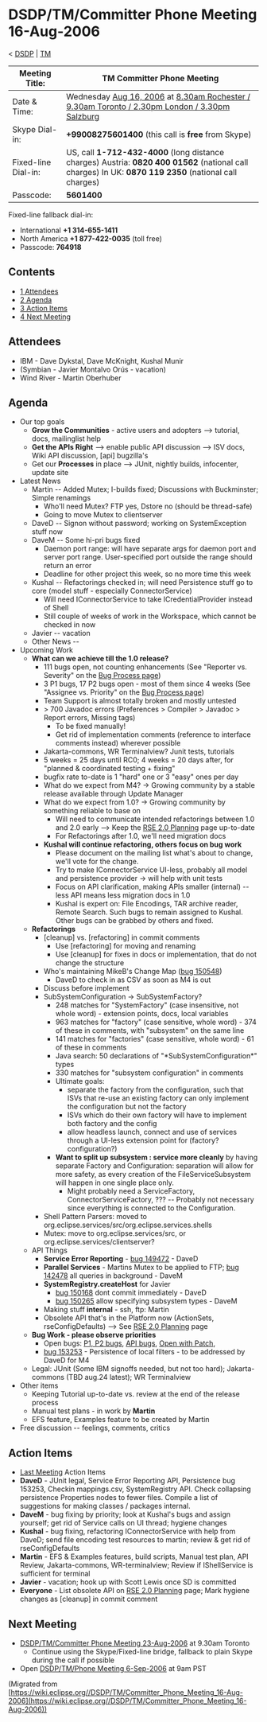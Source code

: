 

DSDP/TM/Committer Phone Meeting 16-Aug-2006
===========================================

< [DSDP](https://wiki.eclipse.org/DSDP "DSDP")‎ | [TM](./TM "DSDP/TM")

| Meeting Title: | **TM Committer Phone Meeting** |
| --- | --- |
| Date & Time: | Wednesday [Aug 16, 2006](./index.php?title=Aug_16,_2006&action=edit&redlink=1 "Aug 16, 2006 (page does not exist)") at [8.30am Rochester / 9.30am Toronto / 2.30pm London / 3.30pm Salzburg](http://www.timeanddate.com/worldclock/meetingdetails.html?year=2006&month=8&day=16&hour=13&min=30&sec=0&p1=223&p2=250&p3=421&p4=136&iv=1800) |
| Skype Dial-in: | **+99008275601400** (this call is **free** from Skype) |
| Fixed-line Dial-in: | US, call **1-712-432-4000** (long distance charges)    Austria: **0820 400 01562** (national call charges)   In UK: **0870 119 2350** (national call charges)   |
| Passcode: | **5601400** |

Fixed-line fallback dial-in:

*   International **+1 314-655-1411**
*   North America **+1 877-422-0035** (toll free)
*   Passcode: **764918**

Contents
--------

*   [1 Attendees](#Attendees)
*   [2 Agenda](#Agenda)
*   [3 Action Items](#Action-Items)
*   [4 Next Meeting](#Next-Meeting)

Attendees
---------

*   IBM - Dave Dykstal, Dave McKnight, Kushal Munir
*   (Symbian - Javier Montalvo Orús - vacation)
*   Wind River - Martin Oberhuber

Agenda
------

*   Our top goals
    *   **Grow the Communities** \- active users and adopters --> tutorial, docs, mailinglist help
    *   **Get the APIs Right** --\> enable public API discussion --> ISV docs, Wiki API discussion, \[api\] bugzilla's
    *   Get our **Processes** in place --> JUnit, nightly builds, infocenter, update site
*   Latest News
    *   Martin -- Added Mutex; I-builds fixed; Discussions with Buckminster; Simple renamings
        *   Who'll need Mutex? FTP yes, Dstore no (should be thread-safe)
        *   Going to move Mutex to clientserver
    *   DaveD -- Signon without password; working on SystemException stuff now
    *   DaveM -- Some hi-pri bugs fixed
        *   Daemon port range: will have separate args for daemon port and server port range. User-specified port outside the range should return an error
        *   Deadline for other project this week, so no more time this week
    *   Kushal -- Refactorings checked in; will need Persistence stuff go to core (model stuff - especially ConnectorService)
        *   Will need IConnectorService to take ICredentialProvider instead of Shell
        *   Still couple of weeks of work in the Workspace, which cannot be checked in now
    *   Javier -- vacation
    *   Other News --
*   Upcoming Work
    *   **What can we achieve till the 1.0 release?**
        *   111 bugs open, not counting enhancements (See "Reporter vs. Severity" on the [Bug Process page](https://www.eclipse.org/dsdp/tm/development/bug_process.php))
        *   3 P1 bugs, 17 P2 bugs open - most of them since 4 weeks (See "Assignee vs. Priority" on the [Bug Process page](https://www.eclipse.org/dsdp/tm/development/bug_process.php))
        *   Team Support is almost totally broken and mostly untested
        *   \> 700 Javadoc errors (Preferences > Compiler > Javadoc > Report errors, Missing tags)
            *   To be fixed manually!
            *   Get rid of implementation comments (reference to interface comments instead) wherever possible
        *   Jakarta-commons, WR Terminalview? Junit tests, tutorials
        *   5 weeks = 25 days until RC0; 4 weeks = 20 days after, for "planned & coordinated testing + fixing"
        *   bugfix rate to-date is 1 "hard" one or 3 "easy" ones per day
        *   What do we expect from M4? -> Growing community by a stable release available through Update Manager
        *   What do we expect from 1.0? -> Growing community by something reliable to base on
            *   Will need to communicate intended refactorings between 1.0 and 2.0 early --> Keep the [RSE 2.0 Planning](./RSE_2.0_Planning "RSE 2.0 Planning") page up-to-date
            *   For Refactorings after 1.0, we'll need migration docs
        *   **Kushal will continue refactoring, others focus on bug work**
            *   Please document on the mailing list what's about to change, we'll vote for the change.
            *   Try to make IConnectorService UI-less, probably all model and persistence provider -> will help with unit tests
            *   Focus on API clarification, making APIs smaller (internal) -- less API means less migration docs in 1.0
            *   Kushal is expert on: File Encodings, TAR archive reader, Remote Search. Such bugs to remain assigned to Kushal. Other bugs can be grabbed by others and fixed.
    *   **Refactorings**
        *   \[cleanup\] vs. \[refactoring\] in commit comments
            *   Use \[refactoring\] for moving and renaming
            *   Use \[cleanup\] for fixes in docs or implementation, that do not change the structure
        *   Who's maintaining MikeB's Change Map ([bug 150548](https://bugs.eclipse.org/bugs/show_bug.cgi?id=150548))
            *   DaveD to check in as CSV as soon as M4 is out
        *   Discuss before implement
        *   SubSystemConfiguration -> SubSystemFactory?
            *   248 matches for "SystemFactory" (case insensitive, not whole word) - extension points, docs, local variables
            *   963 matches for "factory" (case sensitive, whole word) - 374 of these in comments, with "subsystem" on the same line
            *   141 matches for "factories" (case sensitive, whole word) - 61 of these in comments
            *   Java search: 50 declarations of "\*SubSystemConfiguration\*" types
            *   330 matches for "subsystem configuration" in comments
            *   Ultimate goals:
                *   separate the factory from the configuration, such that ISVs that re-use an existing factory can only implement the configuration but not the factory
                *   ISVs which do their own factory will have to implement both factory and the config
                *   allow headless launch, connect and use of services through a UI-less extension point for (factory? configuration?)
            *   **Want to split up subsystem : service more cleanly** by having separate Factory and Configuration: separation will allow for more safety, as every creation of the FileServiceSubsystem will happen in one single place only.
                *   Might probably need a ServiceFactory, ConnectorServiceFactory, ??? -- Probably not necessary since everything is connected to the Configuration.
        *   Shell Pattern Parsers: moved to org.eclipse.services/src/org.eclipse.services.shells
        *   Mutex: move to org.eclipse.services/src, or org.eclipse.services/clientserver?
    *   API Things
        *   **Service Error Reporting** \- [bug 149472](https://bugs.eclipse.org/bugs/show_bug.cgi?id=149472) \- DaveD
        *   **Parallel Services** \- Martins Mutex to be applied to FTP; [bug 142478](https://bugs.eclipse.org/bugs/show_bug.cgi?id=142478) all queries in background - DaveM
        *   **SystemRegistry.createHost** for Javier
            *   [bug 150168](https://bugs.eclipse.org/bugs/show_bug.cgi?id=150168) dont commit immediately - DaveD
            *   [bug 150265](https://bugs.eclipse.org/bugs/show_bug.cgi?id=150265) allow specifying subsystem types - DaveM
        *   Making stuff **internal** \- ssh, ftp: Martin
        *   Obsolete API that's in the Platform now (ActionSets, rseConfigDefaults) --> See [RSE 2.0 Planning](./RSE_2.0_Planning "RSE 2.0 Planning") page
    *   **Bug Work - please observe priorities**
        *   Open bugs: [P1, P2 bugs](https://bugs.eclipse.org/bugs/buglist.cgi?query_format=advanced&classification=DSDP&product=Target+Management&component=RSE&bug_status=UNCONFIRMED&bug_status=NEW&bug_status=ASSIGNED&bug_status=REOPENED&priority=P1&priority=P2&cmdtype=doit), [API bugs](https://bugs.eclipse.org/bugs/buglist.cgi?query_format=advanced&short_desc_type=allwordssubstr&short_desc=%5Bapi&classification=DSDP&product=Target+Management&component=RSE&bug_status=UNCONFIRMED&bug_status=NEW&bug_status=ASSIGNED&bug_status=REOPENED&cmdtype=doit), [Open with Patch](https://bugs.eclipse.org/bugs/buglist.cgi?query_format=advanced&classification=DSDP&product=Target+Management&component=RSE&bug_status=UNCONFIRMED&bug_status=NEW&bug_status=ASSIGNED&bug_status=REOPENED&cmdtype=doit&field0-0-0=attachments.ispatch&type0-0-0=equals&value0-0-0=1),
        *   [bug 153253](https://bugs.eclipse.org/bugs/show_bug.cgi?id=153253) \- Persistence of local filters - to be addressed by DaveD for M4
    *   Legal: JUnit (Some IBM signoffs needed, but not too hard); Jakarta-commons (TBD aug.24 latest); WR Terminalview
*   Other items
    *   Keeping Tutorial up-to-date vs. review at the end of the release process
    *   Manual test plans - in work by **Martin**
    *   EFS feature, Examples feature to be created by Martin
*   Free discussion -- feelings, comments, critics

Action Items
------------

*   [Last Meeting](./Committer_Phone_Meeting_9-Aug-2006#Action_Items "DSDP/TM/Committer Phone Meeting 9-Aug-2006") Action Items
*   **DaveD** \- JUnit legal, Service Error Reporting API, Persistence bug 153253, Checkin mappings.csv, SystemRegistry API. Check collapsing persistence Properties nodes to fewer files. Compile a list of suggestions for making classes / packages internal.
*   **DaveM** \- bug fixing by priority; look at Kushal's bugs and assign yourself; get rid of Service calls on UI thread; hygiene changes
*   **Kushal** \- bug fixing, refactoring IConnectorService with help from DaveD; send file encoding test resources to martin; review & get rid of rseConfigDefaults
*   **Martin** \- EFS & Examples features, build scripts, Manual test plan, API Review, Jakarta-commons, WR-terminalview; Review if IShellService is sufficient for terminal
*   **Javier** \- vacation; hook up with Scott Lewis once SD is committed
*   **Everyone** \- List obsolete API on [RSE 2.0 Planning](./RSE_2.0_Planning "RSE 2.0 Planning") page; Mark hygiene changes as \[cleanup\] in commit comment

Next Meeting
------------

*   [DSDP/TM/Committer Phone Meeting 23-Aug-2006](./Committer_Phone_Meeting_23-Aug-2006 "DSDP/TM/Committer Phone Meeting 23-Aug-2006") at 9.30am Toronto
    *   Continue using the Skype/Fixed-line bridge, fallback to plain Skype during the call if possible
*   Open [DSDP/TM/Phone Meeting 6-Sep-2006](./Phone_Meeting_6-Sep-2006 "DSDP/TM/Phone Meeting 6-Sep-2006") at 9am PST


(Migrated from [https://wiki.eclipse.org//DSDP/TM/Committer_Phone_Meeting_16-Aug-2006](https://wiki.eclipse.org//DSDP/TM/Committer_Phone_Meeting_16-Aug-2006))